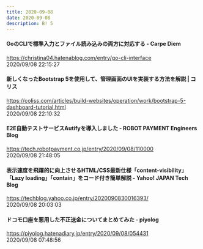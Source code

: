 ```yaml
---
title: 2020-09-08
date: 2020-09-08
description: B! 5
---
```


#### GoのCLIで標準入力とファイル読み込みの両方に対応する - Carpe Diem
https://christina04.hatenablog.com/entry/go-cli-interface<br>
2020/09/08 22:15:27<br>


#### 新しくなったBootstrap 5を使用して、管理画面のUIを実装する方法を解説 | コリス
https://coliss.com/articles/build-websites/operation/work/bootstrap-5-dashboard-tutorial.html<br>
2020/09/08 22:10:32<br>


#### E2E自動テストサービスAutifyを導入しました - ROBOT PAYMENT Engineers Blog
https://tech.robotpayment.co.jp/entry/2020/09/08/110000<br>
2020/09/08 21:48:05<br>


#### 表示速度を飛躍的に向上させるHTML/CSS最新仕様「content-visibility」「Lazy loading」「contain」をコード付き簡単解説 - Yahoo! JAPAN Tech Blog
https://techblog.yahoo.co.jp/entry/2020090830016393/<br>
2020/09/08 20:03:03<br>


#### ドコモ口座を悪用した不正送金についてまとめてみた - piyolog
https://piyolog.hatenadiary.jp/entry/2020/09/08/054431<br>
2020/09/08 07:48:56<br>


